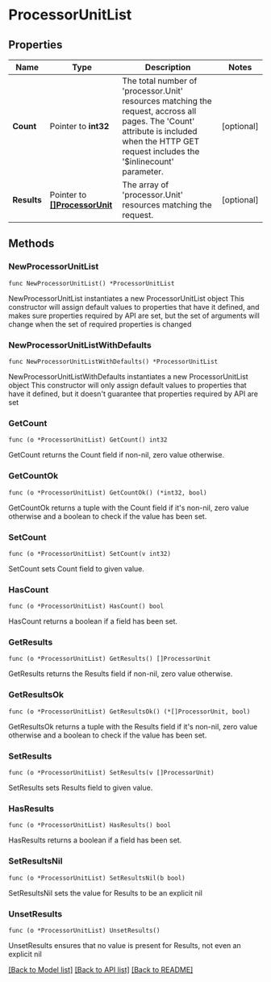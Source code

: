 # ProcessorUnitList

## Properties

Name | Type | Description | Notes
------------ | ------------- | ------------- | -------------
**Count** | Pointer to **int32** | The total number of &#39;processor.Unit&#39; resources matching the request, accross all pages. The &#39;Count&#39; attribute is included when the HTTP GET request includes the &#39;$inlinecount&#39; parameter. | [optional] 
**Results** | Pointer to [**[]ProcessorUnit**](processor.Unit.md) | The array of &#39;processor.Unit&#39; resources matching the request. | [optional] 

## Methods

### NewProcessorUnitList

`func NewProcessorUnitList() *ProcessorUnitList`

NewProcessorUnitList instantiates a new ProcessorUnitList object
This constructor will assign default values to properties that have it defined,
and makes sure properties required by API are set, but the set of arguments
will change when the set of required properties is changed

### NewProcessorUnitListWithDefaults

`func NewProcessorUnitListWithDefaults() *ProcessorUnitList`

NewProcessorUnitListWithDefaults instantiates a new ProcessorUnitList object
This constructor will only assign default values to properties that have it defined,
but it doesn't guarantee that properties required by API are set

### GetCount

`func (o *ProcessorUnitList) GetCount() int32`

GetCount returns the Count field if non-nil, zero value otherwise.

### GetCountOk

`func (o *ProcessorUnitList) GetCountOk() (*int32, bool)`

GetCountOk returns a tuple with the Count field if it's non-nil, zero value otherwise
and a boolean to check if the value has been set.

### SetCount

`func (o *ProcessorUnitList) SetCount(v int32)`

SetCount sets Count field to given value.

### HasCount

`func (o *ProcessorUnitList) HasCount() bool`

HasCount returns a boolean if a field has been set.

### GetResults

`func (o *ProcessorUnitList) GetResults() []ProcessorUnit`

GetResults returns the Results field if non-nil, zero value otherwise.

### GetResultsOk

`func (o *ProcessorUnitList) GetResultsOk() (*[]ProcessorUnit, bool)`

GetResultsOk returns a tuple with the Results field if it's non-nil, zero value otherwise
and a boolean to check if the value has been set.

### SetResults

`func (o *ProcessorUnitList) SetResults(v []ProcessorUnit)`

SetResults sets Results field to given value.

### HasResults

`func (o *ProcessorUnitList) HasResults() bool`

HasResults returns a boolean if a field has been set.

### SetResultsNil

`func (o *ProcessorUnitList) SetResultsNil(b bool)`

 SetResultsNil sets the value for Results to be an explicit nil

### UnsetResults
`func (o *ProcessorUnitList) UnsetResults()`

UnsetResults ensures that no value is present for Results, not even an explicit nil

[[Back to Model list]](../README.md#documentation-for-models) [[Back to API list]](../README.md#documentation-for-api-endpoints) [[Back to README]](../README.md)


